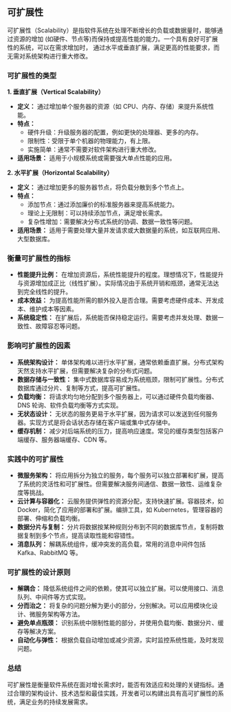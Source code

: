 ## 可扩展性

可扩展性（Scalability）是指软件系统在处理不断增长的负载或数据量时，能够通过资源的增加
(如硬件、节点等)而保持或提高性能的能力。一个具有良好可扩展性的系统，可以在需求增加时，
通过水平或垂直扩展，满足更高的性能要求，而无需对系统架构进行重大修改。

### 可扩展性的类型

**1. 垂直扩展（Vertical Scalability）**

* **定义：** 通过增加单个服务器的资源（如 CPU、内存、存储）来提升系统性能。
* **特点：**
    * 硬件升级：升级服务器的配置，例如更快的处理器、更多的内存。
    * 限制性：受限于单个机器的物理能力，有上限。
    * 实施简单：通常不需要对软件架构进行重大修改。
* **适用场景：** 适用于小规模系统或需要强大单点性能的应用。

**2. 水平扩展（Horizontal Scalability）**

* **定义：** 通过增加更多的服务器节点，将负载分散到多个节点上。
* **特点：**
    * 添加节点：通过添加廉价的标准服务器来提高系统能力。
    * 理论上无限制：可以持续添加节点，满足增长需求。
    * 复杂性增加：需要解决分布式系统的协调、数据一致性等问题。
* **适用场景：** 适用于需要处理大量并发请求或大数据量的系统，如互联网应用、大型数据库。

### 衡量可扩展性的指标

* **性能提升比例：** 在增加资源后，系统性能提升的程度。理想情况下，性能提升与资源增加成正比（线性扩展）。实际情况由于系统开销和瓶颈，通常无法达到完全线性的提升。
* **成本效益：** 为提高性能所需的额外投入是否合理。需要考虑硬件成本、开发成本、维护成本等因素。
* **系统稳定性：** 在扩展后，系统能否保持稳定运行。需要考虑并发处理、数据一致性、故障容忍等问题。

### 影响可扩展性的因素

* **系统架构设计：** 单体架构难以进行水平扩展，通常依赖垂直扩展。分布式架构天然支持水平扩展，但需要解决复杂的分布式问题。
* **数据存储与一致性：** 集中式数据库容易成为系统瓶颈，限制可扩展性。分布式数据库通过分片、复制等方式，提高可扩展性。
* **负载均衡：** 将请求均匀地分配到多个服务器上，可以通过硬件负载均衡器、DNS 轮询、软件负载均衡等方式实现。
* **无状态设计：** 无状态的服务更易于水平扩展，因为请求可以发送到任何服务器。实现方式是将会话状态存储在客户端或集中式存储中。
* **缓存机制：** 减少对后端系统的压力，提高响应速度。常见的缓存类型包括客户端缓存、服务器端缓存、CDN 等。

### 实践中的可扩展性

* **微服务架构：** 将应用拆分为独立的服务，每个服务可以独立部署和扩展，提高了系统的灵活性和可扩展性。但需要解决服务间通信、数据一致性、运维复杂度等挑战。
* **云计算与容器化：** 云服务提供弹性的资源分配，支持快速扩展。容器技术，如 Docker，简化了应用的部署和扩展。编排工具，如 Kubernetes，管理容器的部署、伸缩和负载均衡。
* **数据分片与复制：** 分片将数据按某种规则分布到不同的数据库节点，复制将数据复制到多个节点，提高读取性能和容错性。
* **消息队列：** 解耦系统组件，缓冲突发的高负载，常用的消息中间件包括 Kafka、RabbitMQ 等。

### 可扩展性的设计原则

* **解耦合：** 降低系统组件之间的依赖，使其可以独立扩展。可以使用接口、消息队列、中间件等方式实现。
* **分而治之：** 将复杂的问题分解为更小的部分，分别解决。可以应用模块化设计、微服务架构等方法。
* **避免单点瓶颈：** 识别系统中限制性能的部分，并使用负载均衡、数据分片、缓存等解决方案。
* **自动化与弹性：** 根据负载自动增加或减少资源，实时监控系统性能，及时发现问题。

### 总结

可扩展性是衡量软件系统在面对增长需求时，能否有效适应和处理的关键指标。通过合理的架构设计、技术选型和最佳实践，开发者可以构建出具有高可扩展性的系统，满足业务的持续发展需求。
